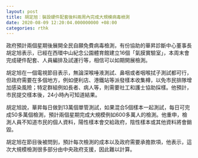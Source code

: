 ```yaml
---
layout: post
title: 胡定旭︰裝設硬件配套後料兩周內完成大規模病毒檢測
date: 2020-08-09 12:20:04.000000000 +08:00
categories: rthk
---
```


政府預計兩個星期後展開全民自願免費病毒檢測，有份協助的華昇診斷中心董事長胡定旭表示，已經在西環中山紀念公園體育館建立16個「氣膜實驗室」，本周末會完成硬件配套、人員編排及試運行等，相信可以如期開展檢測。

胡定旭在一個電視節目表示，無論深喉唾液測試、鼻咽或者咽喉拭子測試都可行，但政府需要在多個地方，例如便利店、港鐵站等派發樣本收集樽，以免市民排隊增加感染風險；特定群組例如長者、病人等，則需要社工和護士協助採樣。他預計，市民提交樣本後，24小時內可知道結果。

胡定旭說，華昇每日做到13萬個單管測試，如果混合5個樣本一起測試，每日可完成50多萬個檢測，預計兩個星期完成大規模例如600多萬人的檢測。他重申，檢測人員不知道市民的個人資料，陽性樣本會交給政府，陰性樣本或其他資料將會銷毀。

胡定旭在節目後被問到，預計每次檢測的成本以及政府需要承擔款項，他表示，這次大規模檢測很多部分由中央政府支援，因此難以計算。
